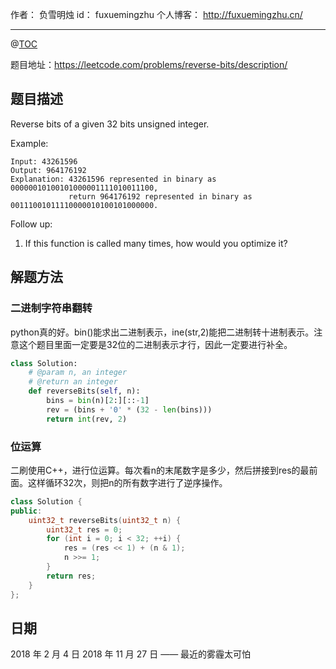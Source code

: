 
作者： 负雪明烛
id：	fuxuemingzhu
个人博客：	http://fuxuemingzhu.cn/

---
@[TOC](目录)

题目地址：https://leetcode.com/problems/reverse-bits/description/


## 题目描述


Reverse bits of a given 32 bits unsigned integer.

Example:

	Input: 43261596
	Output: 964176192
	Explanation: 43261596 represented in binary as 00000010100101000001111010011100, 
	             return 964176192 represented in binary as 00111001011110000010100101000000.

Follow up:

1. If this function is called many times, how would you optimize it?

## 解题方法

### 二进制字符串翻转

python真的好。bin()能求出二进制表示，ine(str,2)能把二进制转十进制表示。注意这个题目里面一定要是32位的二进制表示才行，因此一定要进行补全。

```python
class Solution:
    # @param n, an integer
    # @return an integer
    def reverseBits(self, n):
        bins = bin(n)[2:][::-1]
        rev = (bins + '0' * (32 - len(bins)))
        return int(rev, 2)
```

### 位运算

二刷使用C++，进行位运算。每次看n的末尾数字是多少，然后拼接到res的最前面。这样循环32次，则把n的所有数字进行了逆序操作。

```cpp
class Solution {
public:
    uint32_t reverseBits(uint32_t n) {
        uint32_t res = 0;
        for (int i = 0; i < 32; ++i) {
            res = (res << 1) + (n & 1);
            n >>= 1;
        }
        return res;
    }
};
```

## 日期

2018 年 2 月 4 日 
2018 年 11 月 27 日 —— 最近的雾霾太可怕
